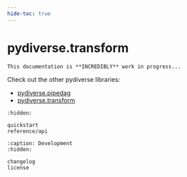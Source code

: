 ```yaml
---
hide-toc: true
---
```


# pydiverse.transform

```{attention}
This documentation is **INCREDIBLY** work in progress...
```

Check out the other pydiverse libraries:
- [pydiverse.pipedag](https://github.com/pydiverse/pydiverse.pipedag/)
- [pydiverse.transform](https://github.com/pydiverse/pydiverse.transform/)



[//]: # (Contents of the Sidebar)

```{toctree}
:hidden:

quickstart
reference/api
```

```{toctree}
:caption: Development
:hidden:

changelog
license
